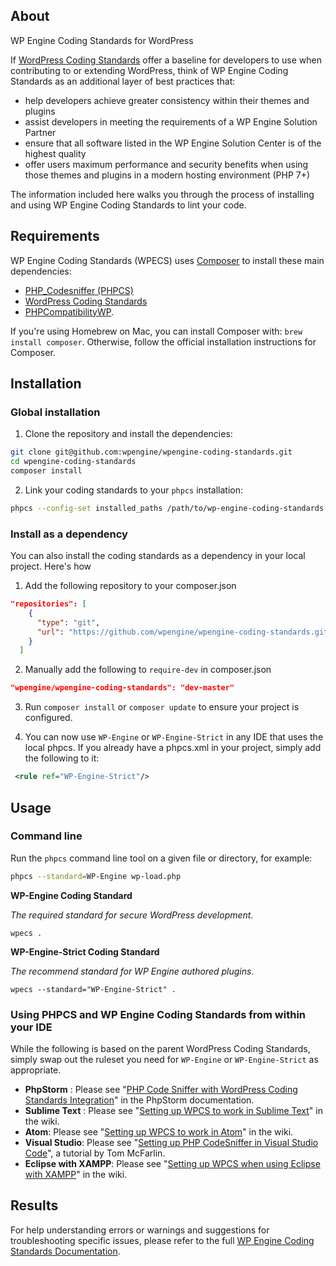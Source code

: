 ## About

WP Engine Coding Standards for WordPress

If [WordPress Coding Standards](https://make.wordpress.org/core/handbook/best-practices/coding-standards/) offer a baseline for developers to use when contributing to or extending WordPress, think of WP Engine Coding Standards as an additional layer of best practices that:

- help developers achieve greater consistency within their themes and plugins
- assist developers in meeting the requirements of a WP Engine Solution Partner
- ensure that all software listed in the WP Engine Solution Center is of the highest quality
- offer users maximum performance and security benefits when using those themes and plugins in a modern hosting environment (PHP 7+)

The information included here walks you through the process of installing and using WP Engine Coding Standards to lint your code.

## Requirements

WP Engine Coding Standards (WPECS) uses [Composer](https://getcomposer.org/) to install these main dependencies:

* [PHP_Codesniffer (PHPCS)](https://github.com/squizlabs/PHP_CodeSniffer)
* [WordPress Coding Standards](https://github.com/WordPress/WordPress-Coding-Standards)
* [PHPCompatibilityWP](https://github.com/PHPCompatibility/PHPCompatibilityWP).

If you're using Homebrew on Mac, you can install Composer with: `brew install composer`. Otherwise, follow the official installation instructions for Composer.

## Installation

### Global installation

1. Clone the repository and install the dependencies:

```bash
git clone git@github.com:wpengine/wpengine-coding-standards.git
cd wpengine-coding-standards
composer install
```

2. Link your coding standards to your `phpcs` installation:

```bash
phpcs --config-set installed_paths /path/to/wp-engine-coding-standards
```

### Install as a dependency

You can also install the coding standards as a dependency in your local project. Here's how

1. Add the following repository to your composer.json

```json
"repositories": [
    {
      "type": "git",
      "url": "https://github.com/wpengine/wpengine-coding-standards.git"
    }
  ]
```

2. Manually add the following to `require-dev` in composer.json

```json
"wpengine/wpengine-coding-standards": "dev-master"
```

3. Run `composer install` or `composer update` to ensure your project is configured.

4. You can now use `WP-Engine` or `WP-Engine-Strict` in any IDE that uses the local phpcs. If you already have a phpcs.xml in your project, simply add the following to it:

```xml
 <rule ref="WP-Engine-Strict"/>
 ```


## Usage

### Command line

Run the `phpcs` command line tool on a given file or directory, for example:

```bash
phpcs --standard=WP-Engine wp-load.php
```

**WP-Engine Coding Standard**

_The required standard for secure WordPress development._

`wpecs .`

**WP-Engine-Strict Coding Standard**

_The recommend standard for WP Engine authored plugins._

`wpecs --standard="WP-Engine-Strict" .`

### Using PHPCS and WP Engine Coding Standards from within your IDE

While the following is based on the parent WordPress Coding Standards, simply swap out the ruleset you need for `WP-Engine` or `WP-Engine-Strict` as appropriate.

* **PhpStorm** : Please see "[PHP Code Sniffer with WordPress Coding Standards Integration](https://confluence.jetbrains.com/display/PhpStorm/WordPress+Development+using+PhpStorm#WordPressDevelopmentusingPhpStorm-PHPCodeSnifferwithWordPressCodingStandardsIntegrationinPhpStorm)" in the PhpStorm documentation.
* **Sublime Text** : Please see "[Setting up WPCS to work in Sublime Text](https://github.com/WordPress/WordPress-Coding-Standards/wiki/Setting-up-WPCS-to-work-in-Sublime-Text)" in the wiki.
* **Atom**: Please see "[Setting up WPCS to work in Atom](https://github.com/WordPress/WordPress-Coding-Standards/wiki/Setting-up-WPCS-to-work-in-Atom)" in the wiki.
* **Visual Studio**: Please see "[Setting up PHP CodeSniffer in Visual Studio Code](https://tommcfarlin.com/php-codesniffer-in-visual-studio-code/)", a tutorial by Tom McFarlin.
* **Eclipse with XAMPP**: Please see "[Setting up WPCS when using Eclipse with XAMPP](https://github.com/WordPress/WordPress-Coding-Standards/wiki/How-to-use-WPCS-with-Eclipse-and-XAMPP)" in the wiki.

## Results

For help understanding errors or warnings and suggestions for troubleshooting specific issues, please refer to the full [WP Engine Coding Standards Documentation](https://github.com/wpengine/wpengine-coding-standards/wiki).
